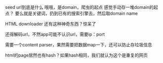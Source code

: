 seed url到底是什么
哦哦，是domain，爬虫的起点
感觉手动存一堆domain的起点？
要么就是关键词，扔到已有的搜索引擎去，然后取domain name

HTML downloader
还有这种神奇东西？惊呆了

还得解码url，不然app可能不认识url，需要ip：port

需要一个content parser，果然需要把数据map一下，还可以防止存垃圾信息

html的page居然也有hash？如果hash相同，我们就认为这个是重复的网页




